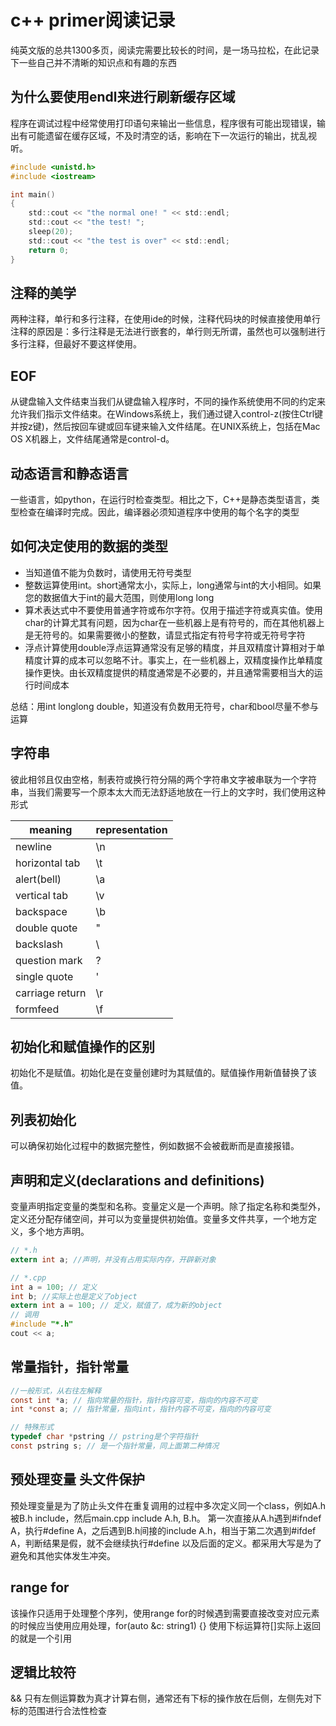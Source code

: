 # c++ primer阅读记录

纯英文版的总共1300多页，阅读完需要比较长的时间，是一场马拉松，在此记录下一些自己并不清晰的知识点和有趣的东西

## 为什么要使用endl来进行刷新缓存区域

程序在调试过程中经常使用打印语句来输出一些信息，程序很有可能出现错误，输出有可能遗留在缓存区域，不及时清空的话，影响在下一次运行的输出，扰乱视听。
```c
#include <unistd.h>
#include <iostream>

int main()
{
    std::cout << "the normal one! " << std::endl;
    std::cout << "the test! ";
    sleep(20);
    std::cout << "the test is over" << std::endl;
    return 0;
}
```

## 注释的美学

两种注释，单行和多行注释，在使用ide的时候，注释代码块的时候直接使用单行注释的原因是：多行注释是无法进行嵌套的，单行则无所谓，虽然也可以强制进行多行注释，但最好不要这样使用。

## EOF

从键盘输入文件结束当我们从键盘输入程序时，不同的操作系统使用不同的约定来允许我们指示文件结束。在Windows系统上，我们通过键入control-z(按住Ctrl键并按z键)，然后按回车键或回车键来输入文件结尾。在UNIX系统上，包括在Mac OS X机器上，文件结尾通常是control-d。

## 动态语言和静态语言

一些语言，如python，在运行时检查类型。相比之下，C++是静态类型语言，类型检查在编译时完成。因此，编译器必须知道程序中使用的每个名字的类型

## 如何决定使用的数据的类型

- 当知道值不能为负数时，请使用无符号类型
- 整数运算使用int。short通常太小，实际上，long通常与int的大小相同。如果您的数据值大于int的最大范围，则使用long long
- 算术表达式中不要使用普通字符或布尔字符。仅用于描述字符或真实值。使用char的计算尤其有问题，因为char在一些机器上是有符号的，而在其他机器上是无符号的。如果需要微小的整数，请显式指定有符号字符或无符号字符
- 浮点计算使用double浮点运算通常没有足够的精度，并且双精度计算相对于单精度计算的成本可以忽略不计。事实上，在一些机器上，双精度操作比单精度操作更快。由长双精度提供的精度通常是不必要的，并且通常需要相当大的运行时间成本

总结：用int longlong double，知道没有负数用无符号，char和bool尽量不参与运算

## 字符串

彼此相邻且仅由空格，制表符或换行符分隔的两个字符串文字被串联为一个字符串，当我们需要写一个原本太大而无法舒适地放在一行上的文字时，我们使用这种形式

| meaning         | representation |
| --------------- | -------------- |
| newline         | \n             |
| horizontal tab  | \t             |
| alert(bell)     | \a             |
| vertical tab    | \v             |
| backspace       | \b             |
| double quote    | \"             |
| backslash       | \\             |
| question mark   | \?             |
| single quote    | \'             |
| carriage return | \r             |
| formfeed        | \f             |

## 初始化和赋值操作的区别

初始化不是赋值。初始化是在变量创建时为其赋值的。赋值操作用新值替换了该值。

## 列表初始化

可以确保初始化过程中的数据完整性，例如数据不会被截断而是直接报错。

## 声明和定义(declarations and definitions)

变量声明指定变量的类型和名称。变量定义是一个声明。除了指定名称和类型外，定义还分配存储空间，并可以为变量提供初始值。变量多文件共享，一个地方定义，多个地方声明。

```c
// *.h
extern int a; //声明，并没有占用实际内存，开辟新对象

// *.cpp
int a = 100; // 定义
int b; //实际上也是定义了object
extern int a = 100; // 定义，赋值了，成为新的object
// 调用
#include "*.h"
cout << a;
```

## 常量指针，指针常量

```c
//一般形式，从右往左解释
const int *a; // 指向常量的指针，指针内容可变，指向的内容不可变
int *const a; // 指针常量，指向int，指针内容不可变，指向的内容可变

// 特殊形式
typedef char *pstring // pstring是个字符指针
const pstring s; // 是一个指针常量，同上面第二种情况

```

## 预处理变量 头文件保护

预处理变量是为了防止头文件在重复调用的过程中多次定义同一个class，例如A.h被B.h include，然后main.cpp include A.h, B.h。
第一次直接从A.h遇到#ifndef A，执行#define A，之后遇到B.h间接的include A.h，相当于第二次遇到#ifdef A，判断结果是假，就不会继续执行#define 以及后面的定义。都采用大写是为了避免和其他实体发生冲突。

## range for

该操作只适用于处理整个序列，使用range for的时候遇到需要直接改变对应元素的时候应当使用应用处理，for(auto &c: string1) {}
使用下标运算符[]实际上返回的就是一个引用

## 逻辑比较符

&& 只有左侧运算数为真才计算右侧，通常还有下标的操作放在后侧，左侧先对下标的范围进行合法性检查
